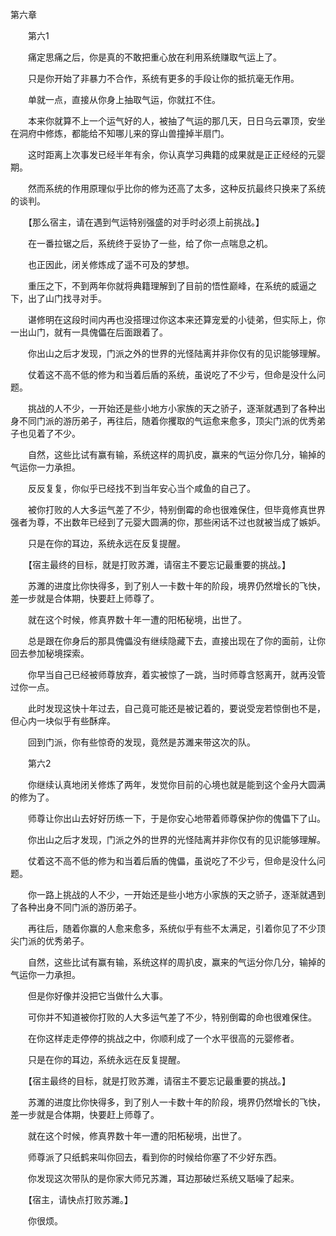 第六章

　　第六1

　　痛定思痛之后，你是真的不敢把重心放在利用系统赚取气运上了。

　　只是你开始了非暴力不合作，系统有更多的手段让你的抵抗毫无作用。

　　单就一点，直接从你身上抽取气运，你就扛不住。

　　本来你就算不上一个运气好的人，被抽了气运的那几天，日日乌云罩顶，安坐在洞府中修炼，都能给不知哪儿来的穿山兽撞掉半扇门。

　　这时距离上次事发已经半年有余，你认真学习典籍的成果就是正正经经的元婴期。

　　然而系统的作用原理似乎比你的修为还高了太多，这种反抗最终只换来了系统的谈判。

　　【那么宿主，请在遇到气运特别强盛的对手时必须上前挑战。】

　　在一番拉锯之后，系统终于妥协了一些，给了你一点喘息之机。

　　也正因此，闭关修炼成了遥不可及的梦想。

　　重压之下，不到两年你就将典籍理解到了目前的悟性巅峰，在系统的威逼之下，出了山门找寻对手。

　　谌修明在这段时间内再也没搭理过你这本来还算宠爱的小徒弟，但实际上，你一出山门，就有一具傀儡在后面跟着了。

　　你出山之后才发现，门派之外的世界的光怪陆离并非你仅有的见识能够理解。

　　仗着这不高不低的修为和当着后盾的系统，虽说吃了不少亏，但命是没什么问题。

　　挑战的人不少，一开始还是些小地方小家族的天之骄子，逐渐就遇到了各种出身不同门派的游历弟子，再往后，随着你攫取的气运愈来愈多，顶尖门派的优秀弟子也见着了不少。

　　自然，这些比试有赢有输，系统这样的周扒皮，赢来的气运分你几分，输掉的气运你一力承担。

　　反反复复，你似乎已经找不到当年安心当个咸鱼的自己了。

　　被你打败的人大多运气差了不少，特别倒霉的命也很难保住，但毕竟修真世界强者为尊，不出数年已经到了元婴大圆满的你，那些闲话不过也就被当成了嫉妒。

　　只是在你的耳边，系统永远在反复提醒。

　　【宿主最终的目标，就是打败苏濉，请宿主不要忘记最重要的挑战。】

　　苏濉的进度比你快得多，到了别人一卡数十年的阶段，境界仍然增长的飞快，差一步就是合体期，快要赶上师尊了。

　　就在这个时候，修真界数十年一遭的阳柘秘境，出世了。

　　总是跟在你身后的那具傀儡没有继续隐藏下去，直接出现在了你的面前，让你回去参加秘境探索。

　　你早当自己已经被师尊放弃，着实被惊了一跳，当时师尊含怒离开，就再没管过你一点。

　　此时发现这快十年过去，自己竟可能还是被记着的，要说受宠若惊倒也不是，但心内一块似乎有些酥痒。

　　回到门派，你有些惊奇的发现，竟然是苏濉来带这次的队。

　　第六2

　　你继续认真地闭关修炼了两年，发觉你目前的心境也就是能到这个金丹大圆满的修为了。

　　师尊让你出山去好好历练一下，于是你安心地带着师尊保护你的傀儡下了山。

　　你出山之后才发现，门派之外的世界的光怪陆离并非你仅有的见识能够理解。

　　仗着这不高不低的修为和当着后盾的傀儡，虽说吃了不少亏，但命是没什么问题。

　　你一路上挑战的人不少，一开始还是些小地方小家族的天之骄子，逐渐就遇到了各种出身不同门派的游历弟子。

　　再往后，随着你赢的人愈来愈多，系统似乎有些不太满足，引着你见了不少顶尖门派的优秀弟子。

　　自然，这些比试有赢有输，系统这样的周扒皮，赢来的气运分你几分，输掉的气运你一力承担。

　　但是你好像并没把它当做什么大事。

　　可你并不知道被你打败的人大多运气差了不少，特别倒霉的命也很难保住。

　　在你这样走走停停的挑战之中，你顺利成了一个水平很高的元婴修者。

　　只是在你的耳边，系统永远在反复提醒。

　　【宿主最终的目标，就是打败苏濉，请宿主不要忘记最重要的挑战。】

　　苏濉的进度比你快得多，到了别人一卡数十年的阶段，境界仍然增长的飞快，差一步就是合体期，快要赶上师尊了。

　　就在这个时候，修真界数十年一遭的阳柘秘境，出世了。

　　师尊派了只纸鹤来叫你回去，看到你的时候给你塞了不少好东西。

　　你发现这次带队的是你家大师兄苏濉，耳边那破烂系统又聒噪了起来。

　　【宿主，请快点打败苏濉。】

　　你很烦。



　　　

